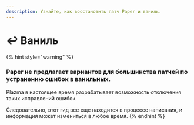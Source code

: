 ```yaml
---
description: Узнайте, как восстановить патч Paper и ваниль.
---
```


# ↩️ Ваниль

{% hint style="warning" %}

### Paper не предлагает вариантов для большинства патчей по устранению ошибок в ванильных.

Plazma в настоящее время разрабатывает возможность отключения таких исправлений ошибок.

Следовательно, этот гид все еще находится в процессе написания, и информация может измениться в любое время.
{% endhint %}
